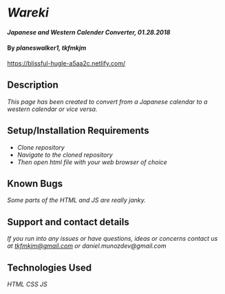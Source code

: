 # _Wareki_

#### _Japanese and Western Calender Converter, 01.28.2018_

#### By _**planeswalker1**, **tkfmkjm**_

https://blissful-hugle-a5aa2c.netlify.com/

## Description

_This page has been created to convert from a Japanese calendar to a western calendar or vice versa._

## Setup/Installation Requirements

* _Clone repository_
* _Navigate to the cloned repository_
* _Then open html file with your web browser of choice_

## Known Bugs

_Some parts of the HTML and JS are really janky._

## Support and contact details

_If you run into any issues or have questions, ideas or concerns contact us at tkfmkjm@gmail.com or daniel.munozdev@gmail.com_

## Technologies Used

_HTML_
_CSS_
_JS_
